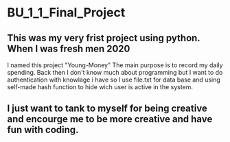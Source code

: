 # BU_1_1_Final_Project

## This was my very frist project using python. When I was fresh men 2020
I named this project "Young-Money" 
The main purpose is to record my daily spending.
Back then I don't know much about programming but I want to do authentication with knowlage i have so I use file.txt for data base
and using self-made hash function to hide wich user is active in the system.  
## I just want to tank to myself for being creative and encourge me to be more creative and have fun with coding.
